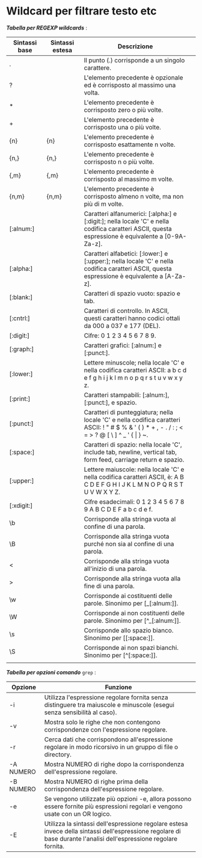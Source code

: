 # Wildcard per filtrare testo etc

_**Tabella per REGEXP wildcards**_ :

<table data-full-width="true"><thead><tr><th width="136">Sintassi base</th><th width="151">Sintassi estesa</th><th width="800">Descrizione</th><th></th></tr></thead><tbody><tr><td>.</td><td></td><td>Il punto (.) corrisponde a un singolo carattere.</td><td></td></tr><tr><td>?</td><td></td><td>L'elemento precedente è opzionale ed è corrisposto al massimo una volta.</td><td></td></tr><tr><td>*</td><td></td><td>L'elemento precedente è corrisposto zero o più volte.</td><td></td></tr><tr><td>+</td><td></td><td>L'elemento precedente è corrisposto una o più volte.</td><td></td></tr><tr><td>{n}</td><td>{n}</td><td>L'elemento precedente è corrisposto esattamente n volte.</td><td></td></tr><tr><td>{n,}</td><td>{n,}</td><td>L'elemento precedente è corrisposto n o più volte.</td><td></td></tr><tr><td>{,m}</td><td>{,m}</td><td>L'elemento precedente è corrisposto al massimo m volte.</td><td></td></tr><tr><td>{n,m}</td><td>{n,m}</td><td>L'elemento precedente è corrisposto almeno n volte, ma non più di m volte.</td><td></td></tr><tr><td>[:alnum:]</td><td></td><td>Caratteri alfanumerici: [:alpha:] e [:digit:]; nella locale 'C' e nella codifica caratteri ASCII, questa espressione è equivalente a [0-9A-Za-z].</td><td></td></tr><tr><td>[:alpha:]</td><td></td><td>Caratteri alfabetici: [:lower:] e [:upper:]; nella locale 'C' e nella codifica caratteri ASCII, questa espressione è equivalente a [A-Za-z].</td><td></td></tr><tr><td>[:blank:]</td><td></td><td>Caratteri di spazio vuoto: spazio e tab.</td><td></td></tr><tr><td>[:cntrl:]</td><td></td><td>Caratteri di controllo. In ASCII, questi caratteri hanno codici ottali da 000 a 037 e 177 (DEL).</td><td></td></tr><tr><td>[:digit:]</td><td></td><td>Cifre: 0 1 2 3 4 5 6 7 8 9.</td><td></td></tr><tr><td>[:graph:]</td><td></td><td>Caratteri grafici: [:alnum:] e [:punct:].</td><td></td></tr><tr><td>[:lower:]</td><td></td><td>Lettere minuscole; nella locale 'C' e nella codifica caratteri ASCII: a b c d e f g h i j k l m n o p q r s t u v w x y z.</td><td></td></tr><tr><td>[:print:]</td><td></td><td>Caratteri stampabili: [:alnum:], [:punct:], e spazio.</td><td></td></tr><tr><td>[:punct:]</td><td></td><td>Caratteri di punteggiatura; nella locale 'C' e nella codifica caratteri ASCII: ! " # $ % &#x26; ' ( ) * + , - . / : ; &#x3C; = > ? @ [ \ ] ^ _ ' { | } ~.</td><td></td></tr><tr><td>[:space:]</td><td></td><td>Caratteri di spazio: nella locale 'C', include tab, newline, vertical tab, form feed, carriage return e spazio.</td><td></td></tr><tr><td>[:upper:]</td><td></td><td>Lettere maiuscole: nella locale 'C' e nella codifica caratteri ASCII, è: A B C D E F G H I J K L M N O P Q R S T U V W X Y Z.</td><td></td></tr><tr><td>[:xdigit:]</td><td></td><td>Cifre esadecimali: 0 1 2 3 4 5 6 7 8 9 A B C D E F a b c d e f.</td><td></td></tr><tr><td>\b</td><td></td><td>Corrisponde alla stringa vuota al confine di una parola.</td><td></td></tr><tr><td>\B</td><td></td><td>Corrisponde alla stringa vuota purché non sia al confine di una parola.</td><td></td></tr><tr><td>&#x3C;</td><td></td><td>Corrisponde alla stringa vuota all'inizio di una parola.</td><td></td></tr><tr><td>></td><td></td><td>Corrisponde alla stringa vuota alla fine di una parola.</td><td></td></tr><tr><td>\w</td><td></td><td>Corrisponde ai costituenti delle parole. Sinonimo per [_[:alnum:]].</td><td></td></tr><tr><td>\W</td><td></td><td>Corrisponde ai non costituenti delle parole. Sinonimo per [^_[:alnum:]].</td><td></td></tr><tr><td>\s</td><td></td><td>Corrisponde allo spazio bianco. Sinonimo per [[:space:]].</td><td></td></tr><tr><td>\S</td><td></td><td>Corrisponde ai non spazi bianchi. Sinonimo per [^[:space:]].</td><td></td></tr><tr><td></td><td></td><td></td><td></td></tr></tbody></table>

_**Tabella per opzioni comando**_ `grep` :

<table data-full-width="true"><thead><tr><th>Opzione</th><th>Funzione</th></tr></thead><tbody><tr><td>-i</td><td>Utilizza l'espressione regolare fornita senza distinguere tra maiuscole e minuscole (esegui senza sensibilità al caso).</td></tr><tr><td>-v</td><td>Mostra solo le righe che non contengono corrispondenze con l'espressione regolare.</td></tr><tr><td>-r</td><td>Cerca dati che corrispondono all'espressione regolare in modo ricorsivo in un gruppo di file o directory.</td></tr><tr><td>-A NUMERO</td><td>Mostra NUMERO di righe dopo la corrispondenza dell'espressione regolare.</td></tr><tr><td>-B NUMERO</td><td>Mostra NUMERO di righe prima della corrispondenza dell'espressione regolare.</td></tr><tr><td>-e</td><td>Se vengono utilizzate più opzioni -e, allora possono essere fornite più espressioni regolari e vengono usate con un OR logico.</td></tr><tr><td>-E</td><td>Utilizza la sintassi dell'espressione regolare estesa invece della sintassi dell'espressione regolare di base durante l'analisi dell'espressione regolare fornita.</td></tr></tbody></table>
